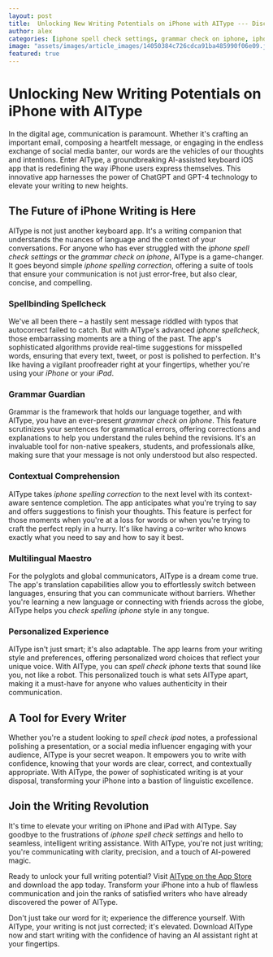 ```yaml
---
layout: post
title:  Unlocking New Writing Potentials on iPhone with AIType --- Discuss the innovative writing tools AIType introduces to iPhone users.
author: alex
categories: [iphone spell check settings, grammar check on iphone, iphone spelling correction, iphone spellcheck, spell check iphone, check spelling iphone, spell check ipad]
image: "assets/images/article_images/14050384c726cdca91ba485990f06e09.jpg"
featured: true
---
```


# Unlocking New Writing Potentials on iPhone with AIType

In the digital age, communication is paramount. Whether it's crafting an important email, composing a heartfelt message, or engaging in the endless exchange of social media banter, our words are the vehicles of our thoughts and intentions. Enter AIType, a groundbreaking AI-assisted keyboard iOS app that is redefining the way iPhone users express themselves. This innovative app harnesses the power of ChatGPT and GPT-4 technology to elevate your writing to new heights.

## The Future of iPhone Writing is Here

AIType is not just another keyboard app. It's a writing companion that understands the nuances of language and the context of your conversations. For anyone who has ever struggled with the _iphone spell check settings_ or the _grammar check on iphone_, AIType is a game-changer. It goes beyond simple _iphone spelling correction_, offering a suite of tools that ensure your communication is not just error-free, but also clear, concise, and compelling.

### Spellbinding Spellcheck

We've all been there – a hastily sent message riddled with typos that autocorrect failed to catch. But with AIType's advanced _iphone spellcheck_, those embarrassing moments are a thing of the past. The app's sophisticated algorithms provide real-time suggestions for misspelled words, ensuring that every text, tweet, or post is polished to perfection. It's like having a vigilant proofreader right at your fingertips, whether you're using your _iPhone_ or your _iPad_.

### Grammar Guardian

Grammar is the framework that holds our language together, and with AIType, you have an ever-present _grammar check on iphone_. This feature scrutinizes your sentences for grammatical errors, offering corrections and explanations to help you understand the rules behind the revisions. It's an invaluable tool for non-native speakers, students, and professionals alike, making sure that your message is not only understood but also respected.

### Contextual Comprehension

AIType takes _iphone spelling correction_ to the next level with its context-aware sentence completion. The app anticipates what you're trying to say and offers suggestions to finish your thoughts. This feature is perfect for those moments when you're at a loss for words or when you're trying to craft the perfect reply in a hurry. It's like having a co-writer who knows exactly what you need to say and how to say it best.

### Multilingual Maestro

For the polyglots and global communicators, AIType is a dream come true. The app's translation capabilities allow you to effortlessly switch between languages, ensuring that you can communicate without barriers. Whether you're learning a new language or connecting with friends across the globe, AIType helps you _check spelling iphone_ style in any tongue.

### Personalized Experience

AIType isn't just smart; it's also adaptable. The app learns from your writing style and preferences, offering personalized word choices that reflect your unique voice. With AIType, you can _spell check iphone_ texts that sound like you, not like a robot. This personalized touch is what sets AIType apart, making it a must-have for anyone who values authenticity in their communication.

## A Tool for Every Writer

Whether you're a student looking to _spell check ipad_ notes, a professional polishing a presentation, or a social media influencer engaging with your audience, AIType is your secret weapon. It empowers you to write with confidence, knowing that your words are clear, correct, and contextually appropriate. With AIType, the power of sophisticated writing is at your disposal, transforming your iPhone into a bastion of linguistic excellence.

## Join the Writing Revolution

It's time to elevate your writing on iPhone and iPad with AIType. Say goodbye to the frustrations of _iphone spell check settings_ and hello to seamless, intelligent writing assistance. With AIType, you're not just writing; you're communicating with clarity, precision, and a touch of AI-powered magic.

Ready to unlock your full writing potential? Visit [AIType on the App Store](https://apps.apple.com/us/app/aitype-grammar-check-keyboard/id6469163944) and download the app today. Transform your iPhone into a hub of flawless communication and join the ranks of satisfied writers who have already discovered the power of AIType.

Don't just take our word for it; experience the difference yourself. With AIType, your writing is not just corrected; it's elevated. Download AIType now and start writing with the confidence of having an AI assistant right at your fingertips.